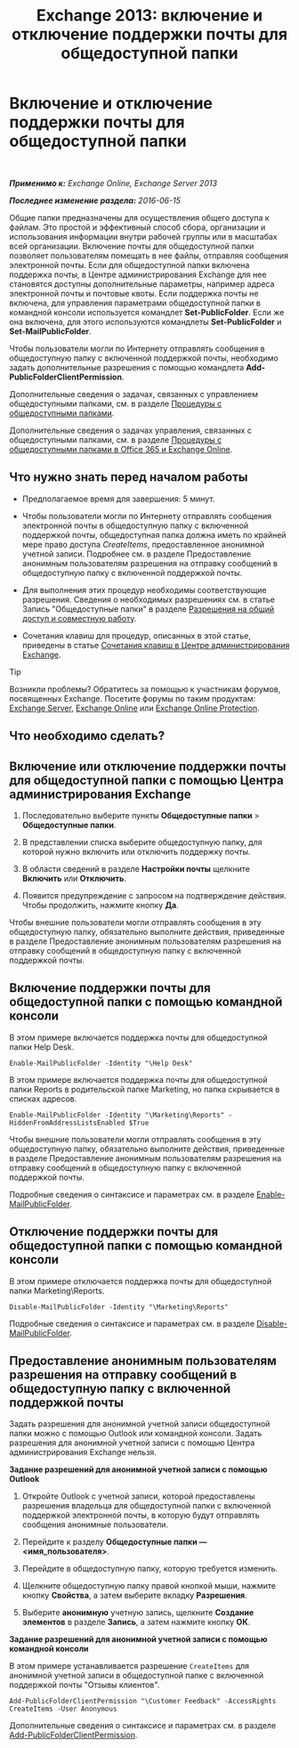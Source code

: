 ﻿---
title: 'Exchange 2013: включение и отключение поддержки почты для общедоступной папки'
TOCTitle: Включение и отключение поддержки почты для общедоступной папки
ms:assetid: 3d69f76d-ff3c-46c1-b962-6a1baa425d8a
ms:mtpsurl: https://technet.microsoft.com/ru-ru/library/Aa997560(v=EXCHG.150)
ms:contentKeyID: 50487860
ms.date: 04/30/2018
mtps_version: v=EXCHG.150
ms.translationtype: HT
---

# Включение и отключение поддержки почты для общедоступной папки

 

_**Применимо к:** Exchange Online, Exchange Server 2013_

_**Последнее изменение раздела:** 2016-06-15_

Общие папки предназначены для осуществления общего доступа к файлам. Это простой и эффективный способ сбора, организации и использования информации внутри рабочей группы или в масштабах всей организации. Включение почты для общедоступной папки позволяет пользователям помещать в нее файлы, отправляя сообщения электронной почты. Если для общедоступной папки включена поддержка почты, в Центре администрирования Exchange для нее становятся доступны дополнительные параметры, например адреса электронной почты и почтовые квоты. Если поддержка почты не включена, для управления параметрами общедоступной папки в командной консоли используется командлет **Set-PublicFolder**. Если же она включена, для этого используются командлеты **Set-PublicFolder** и **Set-MailPublicFolder**.

Чтобы пользователи могли по Интернету отправлять сообщения в общедоступную папку с включенной поддержкой почты, необходимо задать дополнительные разрешения с помощью командлета **Add-PublicFolderClientPermission**.

Дополнительные сведения о задачах, связанных с управлением общедоступными папками, см. в разделе [Процедуры с общедоступными папками](public-folder-procedures-exchange-2013-help.md).

Дополнительные сведения о задачах управления, связанных с общедоступными папками, см. в разделе [Процедуры с общедоступными папками в Office 365 и Exchange Online](https://technet.microsoft.com/ru-ru/library/jj966272\(v=exchg.150\)).

## Что нужно знать перед началом работы

  - Предполагаемое время для завершения: 5 минут.

  - Чтобы пользователи могли по Интернету отправлять сообщения электронной почты в общедоступную папку с включенной поддержкой почты, общедоступная папка должна иметь по крайней мере право доступа *CreateItems*, предоставленное анонимной учетной записи. Подробнее см. в разделе Предоставление анонимным пользователям разрешения на отправку сообщений в общедоступную папку с включенной поддержкой почты.

  - Для выполнения этих процедур необходимы соответствующие разрешения. Сведения о необходимых разрешениях см. в статье Запись "Общедоступные папки" в разделе [Разрешения на общий доступ и совместную работу](sharing-and-collaboration-permissions-exchange-2013-help.md).

  - Сочетания клавиш для процедур, описанных в этой статье, приведены в статье [Сочетания клавиш в Центре администрирования Exchange](keyboard-shortcuts-in-the-exchange-admin-center-exchange-online-protection-help.md).

> [!TIP]  
> Возникли проблемы? Обратитесь за помощью к участникам форумов, посвященных Exchange. Посетите форумы по таким продуктам: <a href="https://go.microsoft.com/fwlink/p/?linkid=60612">Exchange Server</a>, <a href="https://go.microsoft.com/fwlink/p/?linkid=267542">Exchange Online</a> или <a href="https://go.microsoft.com/fwlink/p/?linkid=285351">Exchange Online Protection</a>.


## Что необходимо сделать?

## Включение или отключение поддержки почты для общедоступной папки с помощью Центра администрирования Exchange

1.  Последовательно выберите пункты **Общедоступные папки** \> **Общедоступные папки**.

2.  В представлении списка выберите общедоступную папку, для которой нужно включить или отключить поддержку почты.

3.  В области сведений в разделе **Настройки почты** щелкните **Включить** или **Отключить**.

4.  Появится предупреждение с запросом на подтверждение действия. Чтобы продолжить, нажмите кнопку **Да**.

Чтобы внешние пользователи могли отправлять сообщения в эту общедоступную папку, обязательно выполните действия, приведенные в разделе Предоставление анонимным пользователям разрешения на отправку сообщений в общедоступную папку с включенной поддержкой почты.

## Включение поддержки почты для общедоступной папки с помощью командной консоли

В этом примере включается поддержка почты для общедоступной папки Help Desk.

    Enable-MailPublicFolder -Identity "\Help Desk"

В этом примере включается поддержка почты для общедоступной папки Reports в родительской папке Marketing, но папка скрывается в списках адресов.

    Enable-MailPublicFolder -Identity "\Marketing\Reports" -HiddenFromAddressListsEnabled $True

Чтобы внешние пользователи могли отправлять сообщения в эту общедоступную папку, обязательно выполните действия, приведенные в разделе Предоставление анонимным пользователям разрешения на отправку сообщений в общедоступную папку с включенной поддержкой почты.

Подробные сведения о синтаксисе и параметрах см. в разделе [Enable-MailPublicFolder](https://technet.microsoft.com/ru-ru/library/aa998824\(v=exchg.150\)).

## Отключение поддержки почты для общедоступной папки с помощью командной консоли

В этом примере отключается поддержка почты для общедоступной папки Marketing\\Reports.

    Disable-MailPublicFolder -Identity "\Marketing\Reports"

Подробные сведения о синтаксисе и параметрах см. в разделе [Disable-MailPublicFolder](https://technet.microsoft.com/ru-ru/library/bb123781\(v=exchg.150\)).

## Предоставление анонимным пользователям разрешения на отправку сообщений в общедоступную папку с включенной поддержкой почты

Задать разрешения для анонимной учетной записи общедоступной папки можно с помощью Outlook или командной консоли. Задать разрешения для анонимной учетной записи с помощью Центра администрирования Exchange нельзя.

**Задание разрешений для анонимной учетной записи с помощью Outlook**

1.  Откройте Outlook с учетной записи, которой предоставлены разрешения владельца для общедоступной папки с включенной поддержкой электронной почты, в которую будут отправлять сообщения анонимные пользователи.

2.  Перейдите к разделу **Общедоступные папки — \<имя\_пользователя\>**.

3.  Перейдите в общедоступную папку, которую требуется изменить.

4.  Щелкните общедоступную папку правой кнопкой мыши, нажмите кнопку **Свойства**, а затем выберите вкладку **Разрешения**.

5.  Выберите **анонимную** учетную запись, щелкните **Создание элементов** в разделе **Запись**, а затем нажмите кнопку **ОК**.

**Задание разрешений для анонимной учетной записи с помощью командной консоли**

В этом примере устанавливается разрешение `CreateItems` для анонимной учетной записи в общедоступной папке с включенной поддержкой почты "Отзывы клиентов".

    Add-PublicFolderClientPermission "\Customer Feedback" -AccessRights CreateItems -User Anonymous

Дополнительные сведения о синтаксисе и параметрах см. в разделе [Add-PublicFolderClientPermission](https://technet.microsoft.com/ru-ru/library/bb124743\(v=exchg.150\)).

